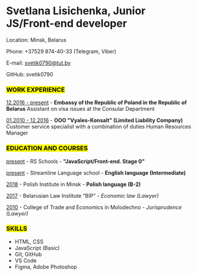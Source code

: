 # Svetlana Lisichenka, Junior JS/Front-end developer

Location: Minsk, Belarus

Phone: +37529 874-40-33 (Telegram, Viber)

E-mail: svetik0790@tut.by

GitHub: svetik0790

### <mark>WORK EXPERIENCE</mark>

<u>12.2016 - present</u> - **Embassy of the Republic of Poland in the Republic of Belarus** 
Assistant on visa issues at the Consular Department

<u>01.2010 - 12.2016</u> - **OOO "Vyales-Konsalt" (Limited Liability Company)**
Customer service specialist with a combination of duties  Human Resources Manager 

### <mark>EDUCATION AND COURSES</mark>

<u>present</u> - RS Schools -
**"JavaScript/Front-end. Stage 0"**

<u>present</u> - Streamline Language school - 
**English language (Intermediate)**

<u>2018</u> - Polish Institute in Minsk - 
**Polish language (B-2)**

<u>2017</u> - Belarusian Law Institute "BIP" - 
*Economic law (Lawyer)*

<u>2010</u> - College of Trade and Economics in Molodechno - 
*Jurisprudence (Lawyer)*

### <mark>SKILLS</mark>

* HTML, CSS
* JavaScript (Basic)
* Git, GitHub
* VS Code 
* Figma, Adobe Photoshop